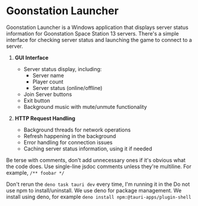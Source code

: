 # Goonstation Launcher

Goonstation Launcher is a Windows application that displays server status
information for Goonstation Space Station 13 servers. There's a simple interface
for checking server status and launching the game to connect to a server.

1. **GUI Interface**
   - Server status display, including:
     - Server name
     - Player count
     - Server status (online/offline)
   - Join Server buttons
   - Exit button
   - Background music with mute/unmute functionality

2. **HTTP Request Handling**
   - Background threads for network operations
   - Refresh happening in the background
   - Error handling for connection issues
   - Caching server status information, using it if needed

Be terse with comments, don't add unnecessary ones if it's obvious what the code does.
Use single-line jsdoc comments unless they're multiline. For example,
`/** foobar */`

Don't rerun the `deno task tauri dev` every time, I'm running it in the
Do not use npm to install/uninstall. We use deno for package management.
We install using deno, for example
`deno install npm:@tauri-apps/plugin-shell`

